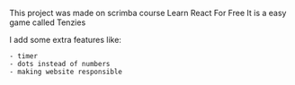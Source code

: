 This project was made on scrimba course Learn React For Free
It is a easy game called Tenzies

I add some extra features like:

    - timer
    - dots instead of numbers
    - making website responsible 
